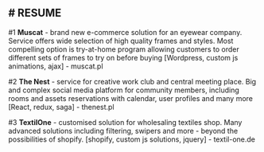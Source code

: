 <h2># RESUME</h2>

#1 <b>Muscat</b> - brand new e-commerce solution for an eyewear company. Service offers wide selection of high quality frames and styles. Most compelling option is try-at-home program allowing customers to order different sets of frames to try on before buying 
[Wordpress, custom js animations, ajax] - muscat.pl

#2 <b>The Nest</b> - service for creative work club and central meeting place. Big and complex social media platform for community members, including rooms and assets reservations with calendar, user profiles and many more [React, redux, saga] - thenest.pl

#3 <b>TextilOne</b> - customised solution for wholesaling textiles shop. Many advanced solutions including filtering, swipers and more -  beyond the possibilities of shopify. [shopify, custom js solutions, jquery] - textil-one.de
